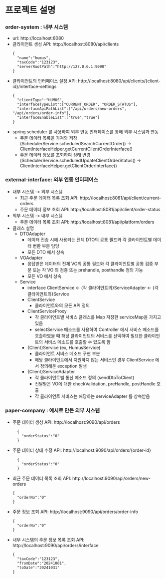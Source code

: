 # 프로젝트 설명

### order-system : 내부 시스템
- url: http://localhost:8080
- 클라이언트 생성 API: http://localhost:8080/api/clients
    ```
    {
      "name":"humus",
      "taxCode":"123123",
      "serverRootPath":"http://127.0.0.1:9090"
    }
    ```
- 클라이언트의 인터페이스 설정 API: http://localhost:8080/api/clients/{client-id}/interface-settings
    ```
    {
      "clientType":"HUMUS",
      "interfaceTypeList":["CURRENT_ORDER", "ORDER_STATUS"],
      "interfaceApiPathList":["/api/orders/new-orders", "/api/orders/order-info"],
      "interfaceEnableList":["true","true"]
    }
    ```
- spring scheduler 를 사용하여 외부 연동 인터페이스를 통해 외부 시스템과 연동
  - 주문 데이터 목록을 가져와 저장 (SchedulerService.scheduledSearchCurrentOrder() -> ClientInterfaceHelper.getCurrentClientOrderInterface()
  - 주문 데이터 정보를 조회하여 상태 변경 (SchedulerService.scheduledUpdateClientOrderStatus() -> ClientInterfaceHelper.getClientOrderInterface()

### external-interface: 외부 연동 인터페이스
- 내부 시스템 -> 외부 시스템
  - 최근 주문 데이터 목록 조회 API: http://localhost:8081/api/client/current-orders
  - 주문 데이터 정보 조회 API: http://localhost:8081/api/client/order-status
- 외부 시스템 -> 내부 시스템
  - 주문 데이터 목록 조회 API: http://localhost:8081/api/platform/orders
- 클래스 설명
  - DTOAdapter
    - 데이터 전송 시에 사용되는 전체 DTO의 공통 필드와 각 클라이언트별 데이터 변환 부분 담당
    - 모든 DTO 에서 상속
  - VOAdapter
    - 응답받은 데이터의 전체 VO의 공통 필드와 각 클라이언트별 공통 검증 부분 또는 각 VO 의 검증 또는 prehandle, posthandle 정의 가능
    - 모든 VO 에서 상속
  - Service
    - interface ClientService <- {각 클라이언트의}ServiceAdapter <- {각 클라이언트의}Service
    - ClientService
      - 클라이언트와의 모든 API 정의
    - ClientServiceProxy
      - 각 클라이언트별 서비스 클래스를 Map 저장한 serviceMap을 가지고 있음
      - selectService 메소드를 사용하여 Controller 에서 서비스 메소드를 호출하였을 때 해당 클라이언트의 서비스를 선택하여 필요한 클라이언트의 서비스 메소드를 호출할 수 있도록 함
    - {Client}Service (ex, HumusService)
      - 클라이언트 서비스 메소드 구현 부분
      - 해당 클라이언트에서 지원하지 않는 서비스인 경우 ClientService 에서 정의해둔 exception 발생
    - {Client}ServiceAdapter
      - 각 클라이언트별 통신 메소드 정의 (sendDtoToClient)
      - 전달받은 VO에 대한 checkValidation, preHandle, postHandle 호출
      - 각 클라이언트 서비스는 해당하는 serviceAdapter 를 상속받음

### paper-company : 예시로 만든 외부 시스템
- 주문 데이터 생성 API: http://localhost:9090/api/orders
    ```
      {
        "orderStatus":"0"
      }
    ```
- 주문 데이터 상태 수정 API:  http://localhost:9090/api/orders/{order-id}
    ```
      {
        "orderStatus":"0"
      }
    ```
- 최근 주문 데이터 목록 조회 API:  http://localhost:9090/api/orders/new-orders
    ```
    {
      "orderNo":"0"
    }
    ```
- 주문 정보 조회 API:  http://localhost:9090/api/orders/order-info
    ```
    {
      "orderNo":"0"
    }
    ```
- 내부 시스템의 주문 정보 목록 조회 API:  http://localhost:9090/api/orders/interface
    ```
    {
      "taxCode":"123123",
      "fromDate":"20241001",
      "toDate":"20241031"
    }
    ```


